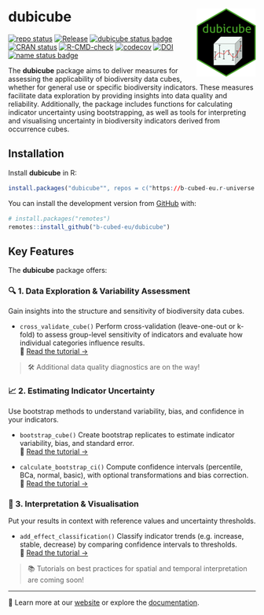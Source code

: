 
<!-- README.md is generated from README.Rmd. Please edit that file -->

# dubicube <a href="https://b-cubed-eu.github.io/dubicube/"><img src="man/figures/logo.png" align="right" height="139" alt="dubicube website" /></a>

<!-- badges: start -->

[![repo
status](https://www.repostatus.org/badges/latest/active.svg)](https://www.repostatus.org/#active)
[![Release](https://img.shields.io/github/release/b-cubed-eu/dubicube.svg)](https://github.com/b-cubed-eu/dubicube/releases)
[![dubicube status
badge](https://b-cubed-eu.r-universe.dev/dubicube/badges/version)](https://b-cubed-eu.r-universe.dev/dubicube)
[![CRAN
status](https://www.r-pkg.org/badges/version/dubicube)](https://CRAN.R-project.org/package=dubicube)
[![R-CMD-check](https://github.com/b-cubed-eu/dubicube/actions/workflows/check_on_different_r_os.yml/badge.svg)](https://github.com/b-cubed-eu/dubicube/actions/workflows/check_on_different_r_os.yml)
[![codecov](https://codecov.io/gh/b-cubed-eu/dubicube/branch/main/graph/badge.svg)](https://app.codecov.io/gh/b-cubed-eu/dubicube/)
[![DOI](https://zenodo.org/badge/DOI/10.5281/zenodo.14850237.svg)](https://doi.org/10.5281/zenodo.14850237)
[![name status
badge](https://b-cubed-eu.r-universe.dev/badges/:name?color=6CDDB4)](https://b-cubed-eu.r-universe.dev/)

<!-- badges: end -->

The **dubicube** package aims to deliver measures for assessing the
applicability of biodiversity data cubes, whether for general use or
specific biodiversity indicators. These measures facilitate data
exploration by providing insights into data quality and reliability.
Additionally, the package includes functions for calculating indicator
uncertainty using bootstrapping, as well as tools for interpreting and
visualising uncertainty in biodiversity indicators derived from
occurrence cubes.

## Installation

Install **dubicube** in R:

``` r
install.packages("dubicube"", repos = c("https://b-cubed-eu.r-universe.dev", "https://cloud.r-project.org"))
```

You can install the development version from
[GitHub](https://github.com/) with:

``` r
# install.packages("remotes")
remotes::install_github("b-cubed-eu/dubicube")
```

## Key Features

The **dubicube** package offers:

### 🔍 1. Data Exploration & Variability Assessment

Gain insights into the structure and sensitivity of biodiversity data
cubes.

- `cross_validate_cube()` Perform cross-validation (leave-one-out or
  k-fold) to assess group-level sensitivity of indicators and evaluate
  how individual categories influence results.  
  📘 [Read the tutorial
  →](https://b-cubed-eu.github.io/dubicube/articles/group-level-sensitivity.html)

> 🛠️ Additional data quality diagnostics are on the way!

### 📈 2. Estimating Indicator Uncertainty

Use bootstrap methods to understand variability, bias, and confidence in
your indicators.

- `bootstrap_cube()` Create bootstrap replicates to estimate indicator
  variability, bias, and standard error.  
  📘 [Read the tutorial
  →](https://b-cubed-eu.github.io/dubicube/articles/bootstrap-method-cubes.html)

- `calculate_bootstrap_ci()` Compute confidence intervals (percentile,
  BCa, normal, basic), with optional transformations and bias
  correction.  
  📘 [Read the tutorial
  →](https://b-cubed-eu.github.io/dubicube/articles/bootstrap-interval-calculation.html)

### 🧠 3. Interpretation & Visualisation

Put your results in context with reference values and uncertainty
thresholds.

- `add_effect_classification()` Classify indicator trends
  (e.g. increase, stable, decrease) by comparing confidence intervals to
  thresholds.  
  📘 [Read the tutorial
  →](https://b-cubed-eu.github.io/dubicube/articles/effect-classification.html)

> 📚 Tutorials on best practices for spatial and temporal interpretation
> are coming soon!

------------------------------------------------------------------------

🔗 Learn more at our [website](https://b-cubed-eu.github.io/dubicube/)
or explore the
[documentation](https://b-cubed-eu.github.io/dubicube/reference/).
